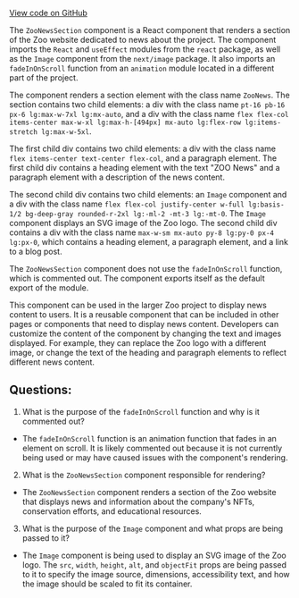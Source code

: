 [View code on GitHub](zoo-labs/zoo/blob/master/core/src/pages/home/ZooNewsSection.tsx)

The `ZooNewsSection` component is a React component that renders a section of the Zoo website dedicated to news about the project. The component imports the `React` and `useEffect` modules from the `react` package, as well as the `Image` component from the `next/image` package. It also imports an `fadeInOnScroll` function from an `animation` module located in a different part of the project.

The component renders a section element with the class name `ZooNews`. The section contains two child elements: a div with the class name `pt-16 pb-16 px-6 lg:max-w-7xl lg:mx-auto`, and a div with the class name `flex flex-col items-center max-w-xl lg:max-h-[494px] mx-auto lg:flex-row lg:items-stretch lg:max-w-5xl`.

The first child div contains two child elements: a div with the class name `flex items-center text-center flex-col`, and a paragraph element. The first child div contains a heading element with the text "ZOO News" and a paragraph element with a description of the news content.

The second child div contains two child elements: an `Image` component and a div with the class name `flex flex-col justify-center w-full lg:basis-1/2 bg-deep-gray rounded-r-2xl lg:-ml-2 -mt-3 lg:-mt-0`. The `Image` component displays an SVG image of the Zoo logo. The second child div contains a div with the class name `max-w-sm mx-auto py-8 lg:py-0 px-4 lg:px-0`, which contains a heading element, a paragraph element, and a link to a blog post.

The `ZooNewsSection` component does not use the `fadeInOnScroll` function, which is commented out. The component exports itself as the default export of the module.

This component can be used in the larger Zoo project to display news content to users. It is a reusable component that can be included in other pages or components that need to display news content. Developers can customize the content of the component by changing the text and images displayed. For example, they can replace the Zoo logo with a different image, or change the text of the heading and paragraph elements to reflect different news content.
## Questions: 
 1. What is the purpose of the `fadeInOnScroll` function and why is it commented out?
- The `fadeInOnScroll` function is an animation function that fades in an element on scroll. It is likely commented out because it is not currently being used or may have caused issues with the component's rendering.

2. What is the `ZooNewsSection` component responsible for rendering?
- The `ZooNewsSection` component renders a section of the Zoo website that displays news and information about the company's NFTs, conservation efforts, and educational resources.

3. What is the purpose of the `Image` component and what props are being passed to it?
- The `Image` component is being used to display an SVG image of the Zoo logo. The `src`, `width`, `height`, `alt`, and `objectFit` props are being passed to it to specify the image source, dimensions, accessibility text, and how the image should be scaled to fit its container.